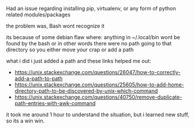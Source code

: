 Had an issue regarding installing pip, virtualenv, or any form of python related modules/packages

the problem was, Bash wont recognize it

its because of some debian flaw where: anything in ~/.local/bin wont be found by the bash
or in other words there were no path going to that directory
so you either move your crap or add a path 

what i did i just added a path
and these links helped me out:

- https://unix.stackexchange.com/questions/26047/how-to-correctly-add-a-path-to-path
- https://unix.stackexchange.com/questions/25605/how-to-add-home-directory-path-to-be-discovered-by-unix-which-command
- https://unix.stackexchange.com/questions/40750/remove-duplicate-path-entries-with-awk-command

it took me around 1 hour to understand the situation, but i learned new stuff, so its a win win.